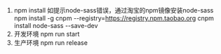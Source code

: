 1. npm install
如提示node-sass错误，通过淘宝的npm镜像安装node-sass
npm install -g cnpm --registry=https://registry.npm.taobao.org
cnpm install node-sass --save-dev
2. 开发环境 npm run start
3. 生产环境 npm run release